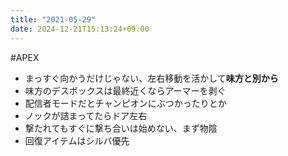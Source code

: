 ```yaml
---
title: "2021-05-29"
date: 2024-12-21T15:13:24+09:00
---
```

#APEX

- まっすぐ向かうだけじゃない、左右移動を活かして**味方と別から**
- 味方のデスボックスは最終近くならアーマーを剥ぐ
- 配信者モードだとチャンピオンにぶつかったりとか
- ノックが詰まってたらドア左右
- 撃たれてもすぐに撃ち合いは始めない、まず物陰
- 回復アイテムはシルバ優先

